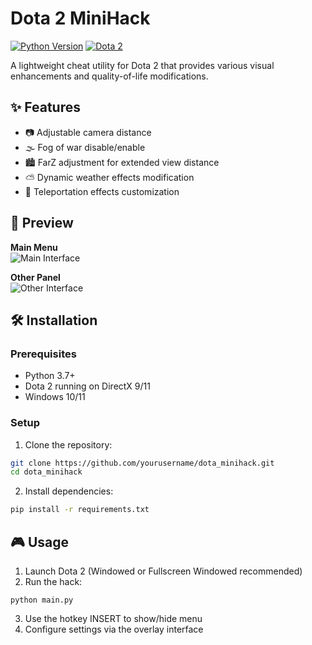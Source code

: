 # Dota 2 MiniHack

[![Python Version](https://img.shields.io/badge/python-3.7%2B-blue)](https://www.python.org/)
[![Dota 2](https://img.shields.io/badge/game-Dota%202-red)](https://www.dota2.com/)

A lightweight cheat utility for Dota 2 that provides various visual enhancements and quality-of-life modifications.

## ✨ Features

- 📷 Adjustable camera distance
- 🌫️ Fog of war disable/enable
- 🏙️ FarZ adjustment for extended view distance
- ⛅ Dynamic weather effects modification
- 🔮 Teleportation effects customization

## 📸 Preview

**Main Menu**  
![Main Interface](https://github.com/user-attachments/assets/f7a568be-acb8-4938-88cd-fff49c341468)

**Other Panel**  
![Other Interface](https://github.com/user-attachments/assets/f546b8f0-b4eb-4eff-941f-ba9902e3419b)

## 🛠️ Installation

### Prerequisites
- Python 3.7+
- Dota 2 running on DirectX 9/11
- Windows 10/11

### Setup
1. Clone the repository:
```bash
git clone https://github.com/yourusername/dota_minihack.git
cd dota_minihack
```
2. Install dependencies:
```bash
pip install -r requirements.txt
```

## 🎮 Usage

1. Launch Dota 2 (Windowed or Fullscreen Windowed recommended)
2. Run the hack:
```
python main.py
```
3. Use the hotkey INSERT to show/hide menu
4. Configure settings via the overlay interface
